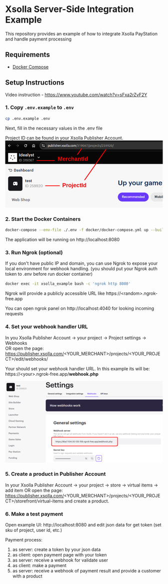 # Xsolla Server-Side Integration Example

This repository provides an example of how to integrate Xsolla PayStation and handle payment processing

## Requirements
- [Docker Compose](https://docs.docker.com/compose/install/)

## Setup Instructions
Video instruction - https://www.youtube.com/watch?v=sFxa2rZvF2Y

### 1. Copy `.env.example` to `.env`
```bash
cp .env.example .env
```
Next, fill in the necessary values in the .env file

Project ID can be found in your Xsolla Publisher Account.
![screenshot](doc/img/where-id.png)

### 2. Start the Docker Containers
```bash
docker-compose --env-file ./.env -f docker/docker-compose.yml up --build
```
The application will be running on http://localhost:8080

### 3. Run Ngrok (optional)
If you don't have public IP and domain, you can use Ngrok to expose your local environment for webhook handling. (you should put your Ngrok auth token to .env before run docker container)

```bash
docker exec -it xsolla_example bash -c 'ngrok http 8080'
```
Ngrok will provide a publicly accessible URL like https://<random\>.ngrok-free.app 

You can open ngrok panel on http://localhost:4040 for looking incoming requests

### 4. Set your webhook handler URL
In you Xsolla Publisher Account -> your project -> Project settings -> Webhooks  
OR open the page: https://publisher.xsolla.com/<YOUR_MERCHANT>/projects/<YOUR_PROJECT>/edit/webhooks/

Your should set your webhook handler URL.
In this example its will be:  
https://<your\>.ngrok-free.app/**webhook.php**

![screenshot](doc/img/where-put-webhook.png)

### 5. Create a product in Publisher Account
In your Xsolla Publisher Account -> your project -> store -> virtual items -> add item
OR open the page: https://publisher.xsolla.com/<YOUR_MERCHANT>/projects/<YOUR_PROJECT>/storefront/virtual-items
and create a product.

### 6. Make a test payment
Open example UI: http://localhost:8080 and edit json data for get token (set sku of project, user id, etc.)

Payment process:
1. as server: create a token by your json data
2. as client: open payment page with your token
3. as server: receive a webhook for validate user
4. as client: make a payment
5. as server: receive a webhook of payment result and provide a customer with a product
